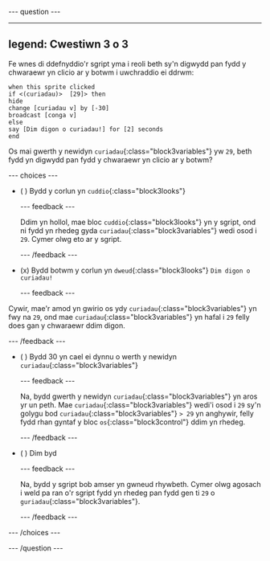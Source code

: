 
--- question ---

---
legend: Cwestiwn 3 o 3
---

Fe wnes di ddefnyddio'r sgript yma i reoli beth sy'n digwydd pan fydd y chwaraewr yn clicio ar y botwm i uwchraddio ei ddrwm:

```blocks3
when this sprite clicked
if <(curiadau)>  [29]> then 
hide
change [curiadau v] by [-30] 
broadcast [conga v] 
else
say [Dim digon o curiadau!] for [2] seconds 
end
```

Os mai gwerth y newidyn `curiadau`{:class="block3variables"} yw `29`, beth fydd yn digwydd pan fydd y chwaraewr yn clicio ar y botwm?

--- choices ---

- ( ) Bydd y corlun yn `cuddio`{:class="block3looks"}

  --- feedback ---

  Ddim yn hollol, mae bloc `cuddio`{:class="block3looks"} yn y sgript, ond ni fydd yn rhedeg gyda `curiadau`{:class="block3variables"} wedi osod i `29`. Cymer olwg eto ar y sgript.

  --- /feedback ---

- (x) Bydd botwm y corlun yn `dweud`{:class="block3looks"} `Dim digon o curiadau!`

  --- feedback ---

Cywir, mae'r amod yn gwirio os ydy `curiadau`{:class="block3variables"} yn fwy na `29`, ond mae `curiadau`{:class="block3variables"} yn hafal i `29` felly does gan y chwaraewr ddim digon.

  --- /feedback ---

- ( ) Bydd 30 yn cael ei dynnu o werth y newidyn `curiadau`{:class="block3variables"}

  --- feedback ---

  Na, bydd gwerth y newidyn `curiadau`{:class="block3variables"} yn aros yr un peth. Mae `curiadau`{:class="block3variables"} wedi'i osod i `29` sy'n golygu bod `curiadau`{:class="block3variables"} `> 29` yn anghywir, felly fydd rhan gyntaf y bloc `os`{:class="block3control"} ddim yn rhedeg.

  --- /feedback ---

- ( ) Dim byd

  --- feedback ---

  Na, bydd y sgript bob amser yn gwneud rhywbeth. Cymer olwg agosach i weld pa ran o'r sgript fydd yn rhedeg pan fydd gen ti `29` o `guriadau`{:class="block3variables"}.

  --- /feedback ---

--- /choices ---

--- /question ---
